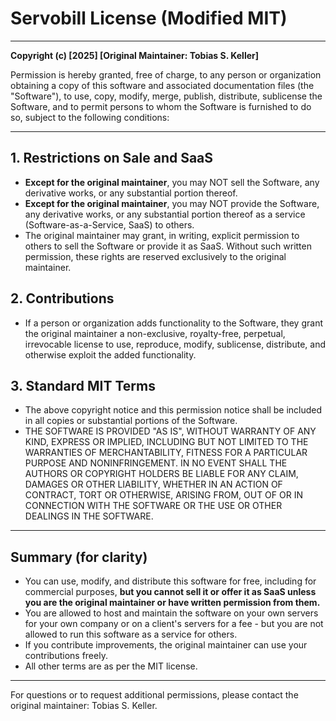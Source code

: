 # Servobill License (Modified MIT)

---

**Copyright (c) [2025] [Original Maintainer: Tobias S. Keller]**

Permission is hereby granted, free of charge, to any person or organization obtaining a copy of this software and associated documentation files (the "Software"), to use, copy, modify, merge, publish, distribute, sublicense the Software, and to permit persons to whom the Software is furnished to do so, subject to the following conditions:

---

## 1. Restrictions on Sale and SaaS

- **Except for the original maintainer**, you may NOT sell the Software, any derivative works, or any substantial portion thereof.
- **Except for the original maintainer**, you may NOT provide the Software, any derivative works, or any substantial portion thereof as a service (Software-as-a-Service, SaaS) to others.
- The original maintainer may grant, in writing, explicit permission to others to sell the Software or provide it as SaaS. Without such written permission, these rights are reserved exclusively to the original maintainer.

## 2. Contributions

- If a person or organization adds functionality to the Software, they grant the original maintainer a non-exclusive, royalty-free, perpetual, irrevocable license to use, reproduce, modify, sublicense, distribute, and otherwise exploit the added functionality.

## 3. Standard MIT Terms

- The above copyright notice and this permission notice shall be included in all copies or substantial portions of the Software.
- THE SOFTWARE IS PROVIDED "AS IS", WITHOUT WARRANTY OF ANY KIND, EXPRESS OR IMPLIED, INCLUDING BUT NOT LIMITED TO THE WARRANTIES OF MERCHANTABILITY, FITNESS FOR A PARTICULAR PURPOSE AND NONINFRINGEMENT. IN NO EVENT SHALL THE AUTHORS OR COPYRIGHT HOLDERS BE LIABLE FOR ANY CLAIM, DAMAGES OR OTHER LIABILITY, WHETHER IN AN ACTION OF CONTRACT, TORT OR OTHERWISE, ARISING FROM, OUT OF OR IN CONNECTION WITH THE SOFTWARE OR THE USE OR OTHER DEALINGS IN THE SOFTWARE.

---

## Summary (for clarity)

- You can use, modify, and distribute this software for free, including for commercial purposes, **but you cannot sell it or offer it as SaaS unless you are the original maintainer or have written permission from them.**
-  You are allowed to host and maintain the software on your own servers for your own company or on a client's servers for a fee - but you are not allowed to run this software as a service for others.
- If you contribute improvements, the original maintainer can use your contributions freely.
- All other terms are as per the MIT license.

---

For questions or to request additional permissions, please contact the original maintainer: Tobias S. Keller. 